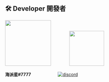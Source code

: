 
## 🛠 Developer 開發者

<img src="https://upload.cc/i1/2019/11/19/9kz7Yw.gif" width=150> 　　　　<img src="https://upload.cc/i1/2019/11/19/WwHIZS.gif" width=114.5>

**海派星#7777**　　　　　 　[![discord](https://discord.gg/qjdyTPeq3q)](https://lihi1.cc/j2C5r)


```
